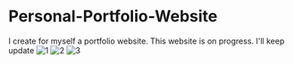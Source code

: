 # Personal-Portfolio-Website
 I create for myself a portfolio website. This website is on progress. I'll keep update
![1](https://user-images.githubusercontent.com/96765916/199206991-6ab9adb0-182c-4f31-816b-e3a05c1dab33.PNG)
![2](https://user-images.githubusercontent.com/96765916/199207022-2dab42e8-155a-4546-82ed-99942a626f9a.PNG)
![3](https://user-images.githubusercontent.com/96765916/199207044-80eac9c1-a885-4c6a-8ab2-c0137d8c1a4c.PNG)
